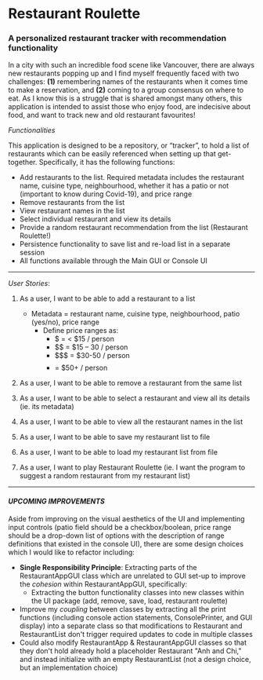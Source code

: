 # Restaurant Roulette

### A personalized restaurant tracker with recommendation functionality

In a city with such an incredible food scene like Vancouver, there are always new restaurants popping up and I find myself frequently faced with two challenges: **(1)** remembering names of the restaurants when it comes time to make a reservation, and **(2)** coming to a group consensus on where to eat. As I know this is a struggle that is shared amongst many others, this application is intended to assist those who enjoy food, are indecisive about food, and want to track new and old restaurant favourites!

*Functionalities*

This application is designed to be a repository, or “tracker”, to hold a list of restaurants which can be easily referenced when setting up that get-together. Specifically, it has the following functions:
- Add restaurants to the list. Required metadata includes the restaurant name, cuisine type, neighbourhood, whether it has a patio or not (important to know during Covid-19), and price range
- Remove restaurants from the list
- View restaurant names in the list
- Select individual restaurant and view its details
- Provide a random restaurant recommendation from the list (Restaurant Roulette!)
- Persistence functionality to save list and re-load list in a separate session
- All functions available through the Main GUI or Console UI

***
*User Stories*:
1. As a user, I want to be able to add a restaurant to a list
   - Metadata = restaurant name, cuisine type, neighbourhood, patio (yes/no), price range
     - Define price ranges as:
       - $ = < $15 / person 
       - $$ = $15 – 30 / person 
       - $$$ = $30-50 / person 
       - $$$$ = $50+ / person

2. As a user, I want to be able to remove a restaurant from the same list
3. As a user, I want to be able to select a restaurant and view all its details (ie. its metadata)
4. As a user, I want to be able to view all the restaurant names in the list
5. As a user, I want to be able to save my restaurant list to file
6. As a user, I want to be able to load my restaurant list from file
7. As a user, I want to play Restaurant Roulette (ie. I want the program to suggest a random restaurant from my restaurant list)


*****
#### *UPCOMING IMPROVEMENTS* 
Aside from improving on the visual aesthetics of the UI and implementing input controls (patio field should be a checkbox/boolean, price range should be a drop-down list of options with the description of range definitions that existed in the console UI), there are some design choices which I would like to refactor including:

- **Single Responsibility Principle**: Extracting parts of the RestaurantAppGUI class which are unrelated to GUI set-up to improve the *cohesion* within RestaurantAppGUI, specifically:
  - Extracting the button functionality classes into new classes within the UI package (add, remove, save, load, restaurant roulette)
- Improve my *coupling* between classes by extracting all the print functions (including console action statements, ConsolePrinter, and GUI display) into a separate class so that modifications to Restaurant and RestaurantList don't trigger required updates to code in multiple classes  
- Could also modify RestaurantApp & RestaurantAppGUI classes so that they don't hold already hold a placeholder Restaurant "Anh and Chi," and instead initialize with an empty RestaurantList (not a design choice, but an implementation choice) 
